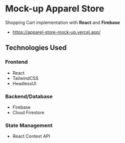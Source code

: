 # Mock-up Apparel Store

Shopping Cart implementation with **React** and **Firebase**
- https://apparel-store-mock-up.vercel.app/

## Technologies Used

### Frontend

- React
- TailwindCSS
- HeadlessUI

### Backend/Database

- Firebase
- Cloud Firestore

### State Management

- React Context API

